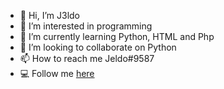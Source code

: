 - 👋 Hi, I’m J3ldo
- 👀 I’m interested in programming
- 🌱 I’m currently learning Python, HTML and Php
- 💞️ I’m looking to collaborate on Python
- 📫 How to reach me Jeldo#9587
- 💻 Follow me <a href="https://www.youtube.com/watch?v=dQw4w9WgXcQ">here</a>
<script>alert("Welcome")</script>
<!---
J3ldo/J3ldo is a ✨ special ✨ repository because its `README.md` (this file) appears on your GitHub profile.
You can click the Preview link to take a look at your changes.
--->
